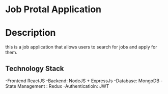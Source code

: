 # Job Protal Application 

# Description 

this is a job application that allows users to search for jobs and apply for them. 

## Technology Stack 

-Frontend ReactJS
-Backend: NodeJS + ExpressJs
-Database: MongoDB
-State Management : Redux
-Authenticatioin: JWT